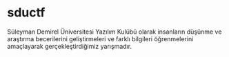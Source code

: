 # sductf
Süleyman Demirel Üniversitesi Yazılım Kulübü olarak insanların düşünme ve araştırma becerilerini geliştirmeleri ve farklı bilgileri öğrenmelerini amaçlayarak gerçekleştirdiğimiz yarışmadır.
